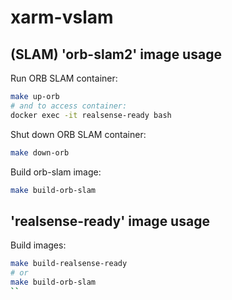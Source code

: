 # xarm-vslam

## (SLAM) 'orb-slam2' image usage

Run ORB SLAM container:  
```bash
make up-orb
# and to access container:
docker exec -it realsense-ready bash
```

Shut down ORB SLAM container:  
```bash
make down-orb
```

Build orb-slam image:  
```bash
make build-orb-slam
```

## 'realsense-ready' image usage

Build images:  
```bash
make build-realsense-ready
# or
make build-orb-slam
``
